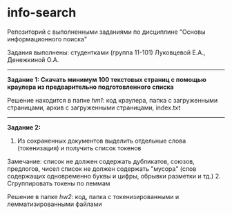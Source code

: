 # info-search
Репозиторий с выполненными заданиями по дисциплине "Основы информационного поиска"

Задания выполнены: студентками (группа 11-101) Луковцевой Е.А., Денежкиной О.А.
________________________________________________
**Задание 1: Скачать минимум 100 текстовых страниц с помощью краулера из  предварительно  подготовленного списка**

Решение находится в папке _hm1_: код краулера, папка с загруженными страницами, архив с загруженными страницами, index.txt
________________________________________________
**Задание 2:**
1. Из сохраненных документов выделить отдельные слова (токенизация) и получить список токенов

Замечание:
список не должен содержать дубликатов, союзов, предлогов, чисел
список не должен  содержать "мусора" (слов содержащих одновременно буквы и цифры, обрывки разметки и тд.)
2. Сгруппировать токены по леммам

Решение в папке _hw2_: код, папка с токенизированными и лемматизированными файлами 